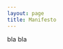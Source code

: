```yaml
---
layout: page
title: Manifesto
---
```


<div class='description' style='font-size: 11pt;'>

bla bla
</div>

